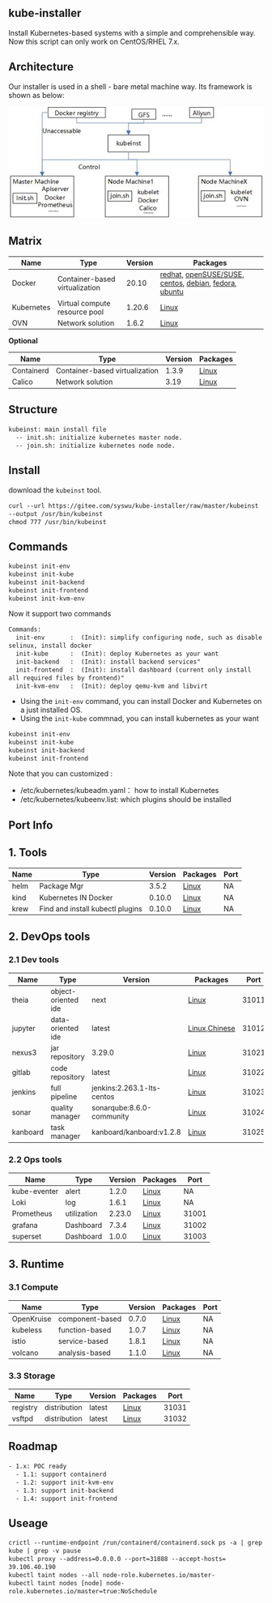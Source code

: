 ## kube-installer

Install Kubernetes-based systems with a simple and comprehensible way.
Now this script can only work on CentOS/RHEL 7.x.

## Architecture

Our installer is used in a shell - bare metal machine way. Its framework is shown as below:

![framework](./others/framework.jpg)

## Matrix


| Name        | Type      | Version |  Packages  |   
| ------      | ------    | ------  | ------      |
| Docker      | Container-based virtualization | 20.10   | [redhat](https://docs.docker.com/install/linux/docker-ee/rhel/), [openSUSE/SUSE](https://docs.docker.com/install/linux/docker-ee/suse/), [centos](https://docs.docker.com/install/linux/docker-ce/centos/), [debian](https://docs.docker.com/install/linux/docker-ce/debian/), [fedora](https://docs.docker.com/install/linux/docker-ce/fedora/), [ubuntu](https://docs.docker.com/install/linux/docker-ce/ubuntu/) |
| Kubernetes  | Virtual compute resource pool  | 1.20.6  | [Linux](https://docs.kubernetes.io/) |
| OVN         | Network solution        | 1.6.2 | [Linux](https://github.com/alauda/kube-ovn) |

**Optional**

| Name        | Type      | Version |  Packages  |
| ------      | ------    | ------  | ------      |
| Containerd  | Container-based virtualization | 1.3.9   |[Linux](https://containerd.io/docs/getting-started/)|
| Calico      | Network solution        | 3.19  | [Linux](https://docs.projectcalico.org/v3.17/getting-started/kubernetes/) |

## Structure

```
kubeinst: main install file
  -- init.sh: initialize kubernetes master node.
  -- join.sh: initialize kubernetes node node.
```

## Install

download the `kubeinst` tool.

```
curl --url https://gitee.com/syswu/kube-installer/raw/master/kubeinst --output /usr/bin/kubeinst
chmod 777 /usr/bin/kubeinst
```

## Commands

```
kubeinst init-env
kubeinst init-kube
kubeinst init-backend
kubeinst init-frontend
kubeinst init-kvm-env
```

Now it support two commands

```
Commands:
  init-env       :	(Init): simplify configuring node, such as disable selinux, install docker
  init-kube      :	(Init): deploy Kubernetes as your want
  init-backend   :  (Init): install backend services"
  init-frontend  :  (Init): install dashboard (current only install all required files by frontend)"
  init-kvm-env   :  (Init): deploy qemu-kvm and libvirt
```

- Using the `init-env` command, you can install Docker and Kubernetes on a just installed OS.
- Using the `init-kube` commnad, you can install kubernetes as your want

```
kubeinst init-env 
kubeinst init-kube
kubeinst init-backend   
kubeinst init-frontend  
```

Note that you can customized :

- /etc/kubernetes/kubeadm.yaml： how to install Kubernetes
- /etc/kubernetes/kubeenv.list: which plugins should be installed


## Port Info

## 1. Tools

| Name        | Type      | Version |  Packages  |   Port |
| ------      | ------    | ------  | ------      | ------ |
| helm        | Package Mgr          | 3.5.2   | [Linux](https://helm.sh/docs/intro/quickstart/)      |                 NA           |
| kind        | Kubernetes IN Docker | 0.10.0   | [Linux](https://github.com/kubernetes-sigs/kind)    |                 NA           |
| krew        | Find and install kubectl plugins | 0.10.0   | [Linux](https://github.com/kubernetes-sigs/kind)    |                 NA           |

## 2. DevOps tools

### 2.1 Dev tools

| Name        | Type      | Version |  Packages  |   Port |
| ------      | ------    | ------  | ------      | ------ |
| theia       | object-oriented ide  |  next    | [Linux](https://theia-ide.org/docs/)                         |  31011       |
| jupyter     | data-oriented  ide   | latest  | [Linux](https://jupyter-docker-stacks.readthedocs.io/en/latest/index.html),[Chinese](https://www.cnblogs.com/zeryter/p/11331811.html)                                                              |  31012       |
| nexus3      | jar repository       | 3.29.0  | [Linux](https://hub.docker.com/r/sonatype/nexus3)             |  31021       |
| gitlab      | code repository      | latest  | [Linux](https://hub.docker.com/r/gitlab/gitlab-ce)            |  31022       |
| jenkins     | full pipeline   |  jenkins:2.263.1-lts-centos  | [Linux](https://www.jenkins.io)               |  31023       |
| sonar       | quality manager |  sonarqube:8.6.0-community  | [Linux](https://docs.sonarqube.org/latest/)    |  31024       |
| kanboard    | task manager   |  kanboard/kanboard:v1.2.8  | [Linux](https://github.com/kanboard/kanboard)    |  31025       |



### 2.2 Ops tools


| Name        | Type      | Version |  Packages  |   Port |
| ------      | ------    | ------  | ------      | ------ |      
| kube-eventer| alert                | 1.2.0   | [Linux](https://github.com/AliyunContainerService/kube-eventer)      |   NA       |
| Loki        | log                  | 1.6.1   | [Linux](https://grafana.com/oss/loki/)             |            NA                |
| Prometheus  | utilization          | 2.23.0  | [Linux](https://github.com/prometheus/prometheus/) |           31001              |    
| grafana     | Dashboard            | 7.3.4   | [Linux](https://community.grafana.com/)            |           31002              |
| superset    | Dashboard            | 1.0.0   | [Linux](https://superset.apache.org//)             |           31003             |


## 3. Runtime

### 3.1 Compute

| Name        | Type      | Version |  Packages  |   Port |
| ------      | ------    | ------  | ------      | ------ |
| OpenKruise  | component-based      | 0.7.0   | [Linux](https://openkruise.io/en-us/docs/quick_start.html)   |       NA           |              
| kubeless    | function-based       | 1.0.7   | [Linux](https://kubeless.io/docs/quick-start/)      |   NA       |
| istio       | service-based        | 1.8.1   | [Linux](https://istio.io/latest/docs/setup/getting-started/)      |   NA       |
| volcano     | analysis-based       | 1.1.0   | [Linux](https://github.com/volcano-sh/volcano)      |   NA       |


### 3.3 Storage

| Name        | Type      | Version |  Packages  |   Port |
| ------      | ------    | ------  | ------      | ------ |
| registry    | distribution         | latest  | [Linux](https://github.com/distribution/distribution)         |  31031      |
| vsftpd      | distribution         | latest  | [Linux](https://help.ubuntu.com/community/vsftpd)             |  31032      |

## Roadmap

```
- 1.x: POC ready
  - 1.1: support containerd
  - 1.2: support init-kvm-env
  - 1.3: support init-backend
  - 1.4: support init-frontend
```

## Useage

```
crictl --runtime-endpoint /run/containerd/containerd.sock ps -a | grep kube | grep -v pause
kubectl proxy --address=0.0.0.0 --port=31888 --accept-hosts=
39.106.40.190
kubectl taint nodes --all node-role.kubernetes.io/master-
kubectl taint nodes [node] node-role.kubernetes.io/master=true:NoSchedule
```
